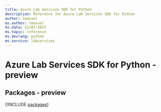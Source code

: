 ```yaml
---
title: Azure Lab Services SDK for Python
description: Reference for Azure Lab Services SDK for Python
author: lmazuel
ms.author: lmazuel
ms.data: 12/07/2022
ms.topic: reference
ms.devlang: python
ms.service: labservices
---
```

# Azure Lab Services SDK for Python - preview
## Packages - preview
[!INCLUDE [packages](lab-services-index.md)]